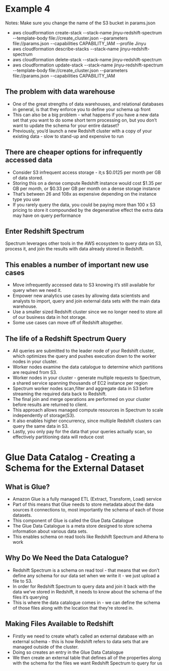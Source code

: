# Example 4

Notes:
Make sure you change the name of the S3 bucket in params.json

* aws cloudformation create-stack --stack-name jinyu-redshift-spectrum --template-body file://create_cluster.json --parameters file://params.json --capabilities CAPABILITY_IAM --profile Jinyu
* aws cloudformation describe-stacks --stack-name jinyu-redshift-spectrum
* aws cloudformation delete-stack --stack-name jinyu-redshift-spectrum
* aws cloudformation update-stack --stack-name jinyu-redshift-spectrum --template-body file://create_cluster.json --parameters file://params.json --capabilities CAPABILITY_IAM

## The problem with data warehouse
* One of the great strengths of data warehouses, and relational databases in general, is that they enforce you to define your schema up front
* This can also be a big problem - what happens if you have a new data set that you want to do some short term processing on, but you don’t want to update the schema for your entire dataset?
* Previously, you’d launch a new Redshift cluster with a copy of your existing data - slow to stand-up and expensive to run

## There are cheaper options for infrequently accessed data
* Consider S3 infrequent access storage - it;s $0.0125 per month per GB of data stored.
* Storing this on a dense compute Redshift instance would cost $1.35 per GB per month, or $0.33 per GB per month on a dense storage instance
* That’s between 26 and 108x as expensive depending on the instance type you use
* If you rarely query the data, you could be paying more than 100 x S3 pricing to store it compounded by the degenerative effect the extra data may have on query performance

## Enter Redshift Spectrum
Spectrum leverages other tools in the AWS ecosystem to query data on S3, process it, and join the results with data already stored in Redshift.

## This enables a number of important new use cases
* Move infrequently accessed data to S3 knowing it’s still available for query when we need it.
* Empower new analytics use cases by allowing data scientists and analysts to import, query and join external data sets with the main data warehouse.
* Use a smaller sized Redshift cluster since we no longer need to store all of our business data in hot storage.
* Some use cases can move off of Redshift altogether.

## The life of a Redshift Spectrum Query
* All queries are submitted to the leader node of your Redshift cluster, which optimizes the query and pushes execution down to the worker nodes in your cluster.
* Worker nodes examine the data catalogue to determine which partitions are required from S3.
* Worker nodes in your cluster - generate multiple requests to Spectrum, a shared service spanning thousands of EC2 instance per region
* Spectrum worker nodes scan,filter and aggregate data in S3 before streaming the required data back to Redshift.
* The final join and merge operations are performed on your cluster before results are returned to client.
* This approach allows managed compute resources in Spectrum to scale independently of storage(S3).
* It also enables higher concurrency, since multiple Redshift clusters can query the same data in S3.
* Lastly, you only pay for the data that your queries actually scan, so effectively partitioning data will reduce cost


# Glue Data Catalog - Creating a Schema for the External Dataset

## What is Glue?
* Amazon Glue is a fully managed ETL (Extract, Transform, Load) service
* Part of this means that Glue needs to store metadata about the data sources it connections to, most importantly the schema of each of those datasets.
* This component of Glue is called the Glue Data Catalogue
* The Glue Data Catalogue is a meta store designed to store schema information about various data sets.
* This enables schema on read tools like Redshift Spectrum and Athena to work

## Why Do We Need the Data Catalogue?
* Redshift Spectrum is a schema on read tool - that means that we don’t define any schema for our data set when we write it - we just upload a file to S3.
* In order for Redshift Spectrum to query data and join it back with the data we’ve stored in Redshift, it needs to know about the schema of the files it’s querying
* This is where the data catalogue comes in - we can define the schema of those files along with the location that they’re stored in.

## Making Files Available to Redshift
* Firstly we need to create what’s called an external database with an external schema - this is how Redshift refers to data sets that are managed outside of the cluster.
* Doing so creates an entry in the Glue Data Catalogue
* We then create an external table that defines all of the properties along with the schema for the files we want Redshift Spectrum to query for us



